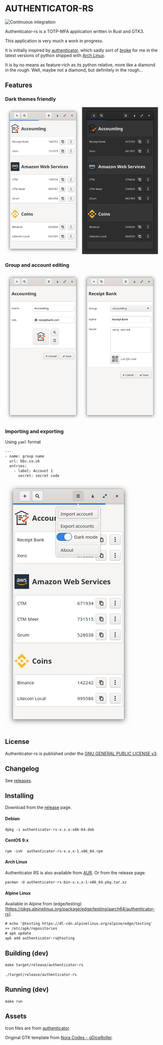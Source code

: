 AUTHENTICATOR-RS
==================
![Continuous integration](https://github.com/grumlimited/authenticator-rs/workflows/Continuous%20integration/badge.svg?branch=master)

Authenticator-rs is a TOTP-MFA application written in Rust and GTK3.

This application is very much a work in progress.

It is initially inspired by [authenticator](https://gitlab.gnome.org/World/Authenticator), which sadly sort of 
[broke](https://aur.archlinux.org/packages/authenticator/) for me 
in the latest versions of python shipped with [Arch Linux](https://www.archlinux.org/).

It is by no means as feature-rich as its python relative, more like a diamond in the rough. Well, maybe not a diamond, 
but definitely in the rough...

## Features

### Dark themes friendly

[<img src="./data/screenshots/screenshot1.png" width="250" />](screenshot1)
[<img src="./data/screenshots/screenshot2.png" width="250" />](screenshot2)

### Group and account editing
[<img src="./data/screenshots/screenshot3.png" width="250" />](screenshot3)
[<img src="./data/screenshots/screenshot4.png" width="250" />](screenshot4)


### Importing and exporting

Using `yaml` format

    ---
    - name: group name
      url: bbc.co.uk
      entries:
        - label: Account 1
          secret: secret code

![authenticator-rs](./data/screenshots/screenshot5.png "Importing")

## License

Authenticator-rs is published under the [GNU GENERAL PUBLIC LICENSE v3](./README.md).

## Changelog

See [releases](https://github.com/grumlimited/authenticator-rs/releases).

## Installing

Download from the [release](https://github.com/grumlimited/authenticator-rs/releases) page.

#### Debian

    dpkg -i authenticator-rs-x.x.x-x86-64.deb

#### CentOS 9.x

    rpm -ivh  authenticator-rs-x.x.x-1.x86_64.rpm 

#### Arch Linux

Authenticator RS is also available from [AUR](https://aur.archlinux.org/packages/authenticator-rs-bin/). Or from the release page:

    pacman -U authenticator-rs-bin-x.x.x-1-x86_64.pkg.tar.xz
    
#### Alpine Linux

Available in Alpine from (edge/testing)[https://pkgs.alpinelinux.org/package/edge/testing/aarch64/authenticator-rs].

    # echo '@testing https://dl-cdn.alpinelinux.org/alpine/edge/testing' >> /etc/apk/repositories
    # apk update
    apk add authenticator-rs@testing

## Building (dev)

    make target/release/authenticator-rs
    
    ./target/release/authenticator-rs
    
## Running (dev)

    make run
    
## Assets

Icon files are from [authenticator](https://gitlab.gnome.org/World/Authenticator).

Original GTK template from [Nora Codes - gDiceRoller](https://nora.codes/tutorial/speedy-desktop-apps-with-gtk-and-rust/).
